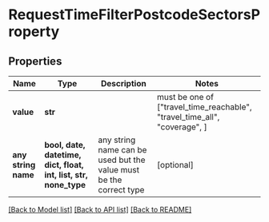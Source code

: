# RequestTimeFilterPostcodeSectorsProperty


## Properties
Name | Type | Description | Notes
------------ | ------------- | ------------- | -------------
**value** | **str** |  |  must be one of ["travel_time_reachable", "travel_time_all", "coverage", ]
**any string name** | **bool, date, datetime, dict, float, int, list, str, none_type** | any string name can be used but the value must be the correct type | [optional]

[[Back to Model list]](../README.md#documentation-for-models) [[Back to API list]](../README.md#documentation-for-api-endpoints) [[Back to README]](../README.md)


